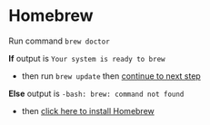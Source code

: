 # Homebrew

Run command   `brew doctor`

**If** output is `Your system is ready to brew`

- then run `brew update` then [continue to next step](../tree/tree.md)

**Else** output is `-bash: brew: command not found`

- then [click here to install Homebrew](../homebrew/no-homebrew.md)